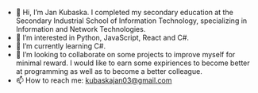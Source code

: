 - 👋 Hi, I’m Jan Kubaska. I completed my secondary education at the Secondary Industrial School of Information Technology, specializing in Information and Network Technologies.
- 👀 I’m interested in Python, JavaScript, React and C#.
- 📘 I’m currently learning C#.
- 💞️ I’m looking to collaborate on some projects to improve myself for minimal reward. I would like to earn some expiriences to become better at programming as well as to become a better colleague. 
- 📫 How to reach me: kubaskajan03@gmail.com




